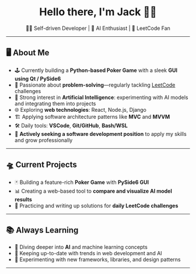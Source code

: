 <h1 align="center">Hello there, I'm Jack 👋🏻</h1>

<p align="center">
  🧑‍💻 Self-driven Developer&nbsp;|&nbsp;🤖 AI Enthusiast&nbsp;|&nbsp;📝 LeetCode Fan
</p>

---

## 🖥️ About Me

- 🕹️ Currently building a **Python-based Poker Game** with a sleek **GUI using Qt / PySide6**
- 🧩 Passionate about **problem-solving**—regularly tackling <a href="https://leetcode.com" target="_blank">LeetCode</a> challenges
- 🤖 Strong interest in **Artificial Intelligence**: experimenting with AI models and integrating them into projects
- 🌐 Exploring **web technologies**: React, Node.js, Django
- 🏗️ Applying software architecture patterns like **MVC** and **MVVM**
- 🛠️ Daily tools: **VSCode**, **Git/GitHub**, **Bash/WSL**
- 🚀 **Actively seeking a software development position** to apply my skills and grow professionally

---

## 🛸 Current Projects

- 🃏 Building a feature-rich **Poker Game** with **PySide6 GUI**
- 📊 Creating a web-based tool to **compare and visualize AI model results**
- 📝 Practicing and writing up solutions for **daily LeetCode challenges**

---

## 📚 Always Learning

- 🧠 Diving deeper into **AI** and machine learning concepts
- 📰 Keeping up-to-date with trends in web development and AI
- 🧪 Experimenting with new frameworks, libraries, and design patterns

---
